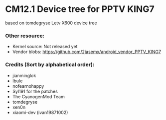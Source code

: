 # CM12.1 Device tree for PPTV KING7

based on tomdegryse Letv X600 device tree

### Other resource:
  - Kernel source: Not released yet
  - Vendor blobs: https://github.com/2jasemx/android_vendor_PPTV_KING7

### Credits (Sort by alphabetical order):
  - jianminglok
  - lbule
  - nofearnohappy
  - Syl191 for the patches
  - The CyanogenMod Team
  - tomdegryse
  - xen0n
  - xiaomi-dev (ivan19871002)
